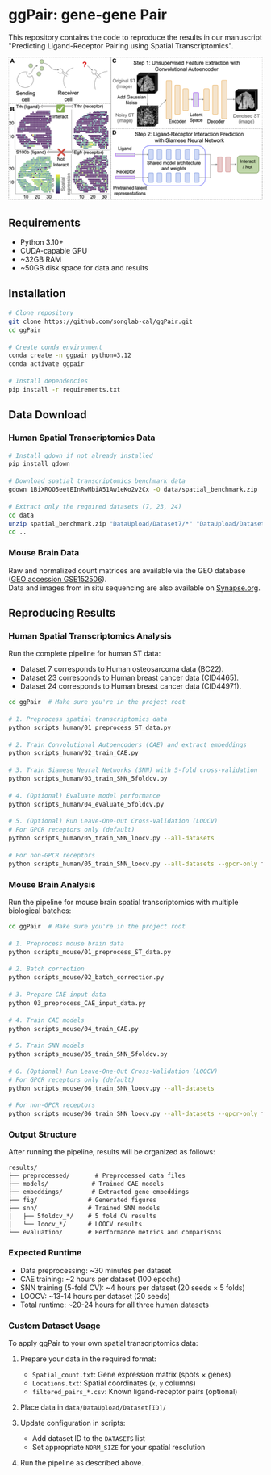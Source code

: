 # ggPair: gene-gene Pair

This repository contains the code to reproduce the results in our manuscript "Predicting Ligand-Receptor Pairing using Spatial Transcriptomics".

![Workflow](utils/fig1.png)

## Requirements

- Python 3.10+
- CUDA-capable GPU
- ~32GB RAM
- ~50GB disk space for data and results

## Installation

```bash
# Clone repository
git clone https://github.com/songlab-cal/ggPair.git
cd ggPair

# Create conda environment
conda create -n ggpair python=3.12
conda activate ggpair

# Install dependencies
pip install -r requirements.txt
```

## Data Download
### Human Spatial Transcriptomics Data

```bash
# Install gdown if not already installed
pip install gdown

# Download spatial transcriptomics benchmark data
gdown 1BiXROO5eetEInRwMbiA51Aw1eKo2v2Cx -O data/spatial_benchmark.zip

# Extract only the required datasets (7, 23, 24)
cd data
unzip spatial_benchmark.zip "DataUpload/Dataset7/*" "DataUpload/Dataset23/*" "DataUpload/Dataset24/*"
cd ..
```

### Mouse Brain Data

Raw and normalized count matrices are available via the GEO database ([GEO accession GSE152506](https://www.ncbi.nlm.nih.gov/geo/query/acc.cgi?acc=GSE152506)).  
Data and images from in situ sequencing are also available on [Synapse.org](https://www.synapse.org/#!Synapse:syn22156888).

## Reproducing Results
### Human Spatial Transcriptomics Analysis
Run the complete pipeline for human ST data:

- Dataset 7 corresponds to Human osteosarcoma data (BC22).
- Dataset 23 corresponds to Human breast cancer data (CID4465).
- Dataset 24 corresponds to Human breast cancer data (CID44971).
```bash
cd ggPair  # Make sure you're in the project root

# 1. Preprocess spatial transcriptomics data
python scripts_human/01_preprocess_ST_data.py

# 2. Train Convolutional Autoencoders (CAE) and extract embeddings
python scripts_human/02_train_CAE.py

# 3. Train Siamese Neural Networks (SNN) with 5-fold cross-validation
python scripts_human/03_train_SNN_5foldcv.py

# 4. (Optional) Evaluate model performance
python scripts_human/04_evaluate_5foldcv.py

# 5. (Optional) Run Leave-One-Out Cross-Validation (LOOCV)
# For GPCR receptors only (default)
python scripts_human/05_train_SNN_loocv.py --all-datasets

# For non-GPCR receptors
python scripts_human/05_train_SNN_loocv.py --all-datasets --gpcr-only false
```

### Mouse Brain Analysis
Run the pipeline for mouse brain spatial transcriptomics with multiple biological batches:
```bash
cd ggPair  # Make sure you're in the project root

# 1. Preprocess mouse brain data
python scripts_mouse/01_preprocess_ST_data.py

# 2. Batch correction
python scripts_mouse/02_batch_correction.py

# 3. Prepare CAE input data
python 03_preprocess_CAE_input_data.py

# 4. Train CAE models
python scripts_mouse/04_train_CAE.py

# 5. Train SNN models
python scripts_mouse/05_train_SNN_5foldcv.py

# 6. (Optional) Run Leave-One-Out Cross-Validation (LOOCV)
# For GPCR receptors only (default)
python scripts_mouse/06_train_SNN_loocv.py --all-datasets

# For non-GPCR receptors
python scripts_mouse/06_train_SNN_loocv.py --all-datasets --gpcr-only false
```

### Output Structure
After running the pipeline, results will be organized as follows:
```
results/
├── preprocessed/       # Preprocessed data files
├── models/            # Trained CAE models
├── embeddings/        # Extracted gene embeddings
├── fig/              # Generated figures
├── snn/              # Trained SNN models
│   ├── 5foldcv_*/    # 5 fold CV results
│   └── loocv_*/      # LOOCV results
└── evaluation/       # Performance metrics and comparisons
```

### Expected Runtime

- Data preprocessing: ~30 minutes per dataset
- CAE training: ~2 hours per dataset (100 epochs)
- SNN training (5-fold CV): ~4 hours per dataset (20 seeds × 5 folds)
- LOOCV: ~13-14 hours per dataset (20 seeds)
- Total runtime: ~20-24 hours for all three human datasets

### Custom Dataset Usage
To apply ggPair to your own spatial transcriptomics data:

1. Prepare your data in the required format:

    - `Spatial_count.txt`: Gene expression matrix (spots × genes)  
    - `Locations.txt`: Spatial coordinates (`x`, `y` columns)  
    - `filtered_pairs_*.csv`: Known ligand-receptor pairs (optional)

2. Place data in `data/DataUpload/Dataset[ID]/`

3. Update configuration in scripts:

    - Add dataset ID to the `DATASETS` list  
    - Set appropriate `NORM_SIZE` for your spatial resolution

4. Run the pipeline as described above.